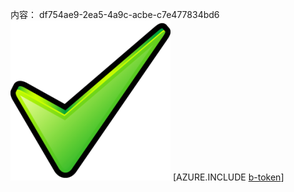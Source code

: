 内容： df754ae9-2ea5-4a9c-acbe-c7e477834bd6![图像](595c5d30-18ef-44c6-8f76-de298dfadfdf.png)
[AZURE.INCLUDE [b-token](5d31da1e-fcbb-4c30-b1cc-8b3ee556a062.md)]
